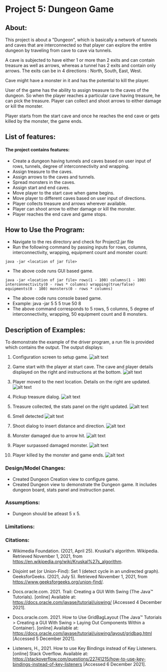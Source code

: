# Project 5: Dungeon Game

## About: 
This project is about a "Dungeon", which is basically a network of tunnels and caves that are interconnected so that player can explore the entire dungeon by traveling from cave to cave via tunnels.

A cave is subjected to have either 1 or more than 2 exits and can contain treasure as well as arrows, whereas a tunnel has 2 exits and contain only arrows. The exits can be in 4 directions : North, South, East, West.
 
Cave might have a monster in it and has the potential to kill the player.

User of the game has the ability to assign treasure to the caves of the dungeon. So when the player reaches a particular cave having treasure, he can pick the treasure.
Player can collect and shoot arrows to either damage or kill the monster.

Player starts from the start cave and once he reaches the end cave or gets killed by the monster, the game ends.


## List of features:
#### The project contains features:
-   Create a dungeon having tunnels and caves based on user input of rows, tunnels, degree of interconnectivity and wrapping.
-   Assign treasure to the caves.
-   Assign arrows to the caves and tunnels.
-   Spread monsters in the caves.
-   Assign start and end caves.
-   Move player to the start cave when game begins.
-   Move player to different caves based on user input of directions.
-   Player collects treasure and arrows wherever available.
-   Player can shoot arrow to either damage or kill the monster.
-   Player reaches the end cave and game stops.

## How to Use the Program:
-   Navigate to the res directory and check for Project2.jar file
-   Run the following command by passing inputs for rows, columns, interconnectivity, wrapping, equipment count and monster count:
```Shell
java -jar <location of jar file>
```
- The above code runs GUI based game.
```Shell
java -jar <location of jar file> rows(1 - 100) columns(1 - 100) interconnectivity(0 - rows * columns) wrapping(true/false) equipments(0 - 100) monsters(0 - rows * columns)
```
- The above code runs console based game.
-   Example: java -jar <location of jar file> 5 5 5 true 50 8
-   The above command corresponds to 5 rows, 5 columns, 5 degree of interconnectivity, wrapping, 50 equipment count and 8 monsters.

## Description of Examples:
To demonstrate the example of the driver program, a run file is provided which contains the output.
The output displays:

1. Configuration screen to setup game.
   ![alt text](./readmeImg/readme1.png)
   

2. Game start with the player at start cave.
   The cave and player details displayed on the right and instructions at the bottom.
   ![alt text](./readmeImg/readme2.png)
   

3. Player moved to the next location. Details on the right are updated.
   ![alt text](./readmeImg/readme3.png)
   

4. Pickup treasure dialog.
   ![alt text](./readmeImg/readme4.png)
   

5. Treasure collected, the stats panel on the right updated.
    ![alt text](./readmeImg/readme5.png)
   

6. Smell detected
    ![alt text](./readmeImg/readme6.png)
   

7. Shoot dialog to insert distance and direction.
    ![alt text](./readmeImg/readme7.png)
   

8. Monster damaged due to arrow hit.
    ![alt text](./readmeImg/readme8.png)
   

9. Player surpassed damaged monster.
    ![alt text](./readmeImg/readme9.png)
   

10. Player killed by the monster and game ends.
    ![alt text](./readmeImg/readme10.png)


### Design/Model Changes:
-  Created Dungeon Creation view to configure game.
-  Created Dungeon view to demonstrate the Dungeon game. It includes dungeon board, stats panel and instruction panel.

### Assumptions:
-   Dungeon should be atleast 5 x 5.

### Limitations:

### Citations: 
-  Wikimedia Foundation. (2021, April 25). Kruskal's algorithm. Wikipedia. Retrieved November 1, 2021, from https://en.wikipedia.org/wiki/Kruskal%27s_algorithm. 

-  Disjoint set (or Union-Find): Set 1 (detect cycle in an undirected graph). GeeksforGeeks. (2021, July 5). Retrieved November 1, 2021, from https://www.geeksforgeeks.org/union-find/. 

-  Docs.oracle.com. 2021. Trail: Creating a GUI With Swing (The Java™ Tutorials). [online] Available at: <https://docs.oracle.com/javase/tutorial/uiswing/> [Accessed 4 December 2021].

-  Docs.oracle.com. 2021. How to Use GridBagLayout (The Java™ Tutorials > Creating a GUI With Swing > Laying Out Components Within a Container). [online] Available at: <https://docs.oracle.com/javase/tutorial/uiswing/layout/gridbag.html> [Accessed 5 December 2021].

-  Listeners, H., 2021. How to use Key Bindings instead of Key Listeners. [online] Stack Overflow. Available at: <https://stackoverflow.com/questions/22741215/how-to-use-key-bindings-instead-of-key-listeners> [Accessed 6 December 2021].





